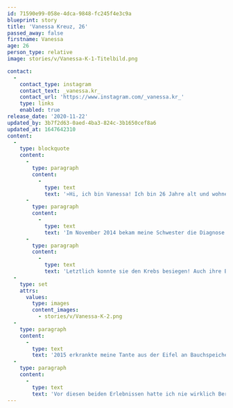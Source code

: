 ```yaml
---
id: 71590e99-058e-4dca-9848-fc245f4e3c9a
blueprint: story
title: 'Vanessa Kreuz, 26'
passed_away: false
firstname: Vanessa
age: 26
person_type: relative
image: stories/v/Vanessa-K-1-Titelbild.png

contact:
  -
    contact_type: instagram
    contact_text: _vanessa.kr_
    contact_url: 'https://www.instagram.com/_vanessa.kr_'
    type: links
    enabled: true
release_date: '2020-11-22'
updated_by: 3b7f2d63-0aed-4ba3-824c-3b1650cef8a6
updated_at: 1647642310
content:
  -
    type: blockquote
    content:
      -
        type: paragraph
        content:
          -
            type: text
            text: '»Hi, ich bin Vanessa! Ich bin 26 Jahre alt und wohne im schönen Köln. Schon ganz bald darf ich mich ein Gründungsmitglied von Pathly nennen und ich bin sehr froh und stolz darauf bei diesem Projekt mitwirken zu können.'
      -
        type: paragraph
        content:
          -
            type: text
            text: 'Im November 2014 bekam meine Schwester die Diagnose Brustkrebs. Für unsere Familie war diese Diagnose ein ziemlicher Schock, niemand von uns hat auch nur im Entferntesten an so etwas gedacht. Meine Schwester war damals 38 Jahre alt, verheiratet und ihre zwei Kinder waren noch klein. Sie durchlief sechs Chemo-Zyklen, verlor ihr Haar und anschließend ihre Brust. Es war ein harter und langer Weg.'
      -
        type: paragraph
        content:
          -
            type: text
            text: 'Letztlich konnte sie den Krebs besiegen! Auch ihre Brust konnte sie durch eine Eigenfett-Transplantation wieder komplett aufbauen. Wir alle in der Familie sind sehr dankbar, dass sie diesen Kampf überlebt hat!'
  -
    type: set
    attrs:
      values:
        type: images
        content_images:
          - stories/v/Vanessa-K-2.png
  -
    type: paragraph
    content:
      -
        type: text
        text: '2015 erkrankte meine Tante aus der Eifel an Bauchspeicheldrüsenkrebs, sie verstarb innerhalb von wenigen Monaten. Es ging alles so unglaublich schnell. Mir wurde in so einem Moment einfach bewusst, wie schnell ein Leben vorbei sein kann. Der Grund, warum mich das Thema Krebs sehr bewegt.'
  -
    type: paragraph
    content:
      -
        type: text
        text: 'Vor diesen beiden Erlebnissen hatte ich nie wirklich Berührungspunkte mit der Erkrankung. Man beschäftigt sich leider erst dann mit solchen Themen, wenn es eigentlich schon zu spät ist. Deswegen finde ich die Idee und die Mission hinter Pathly so toll; deswegen möchte ich das Projekt so gerne unterstützen! Pathly soll über die Erkrankung aufklären und informieren, unterstützen und motivieren. Und nicht nur das, Pathly soll sowohl Angehörigen als auch Erkrankten durch diese schwere Zeit helfen. Pathly soll Hoffnung und Mut machen, sich dem Krebs zu stellen und sich nicht selbst aufzugeben.«'
---
```

